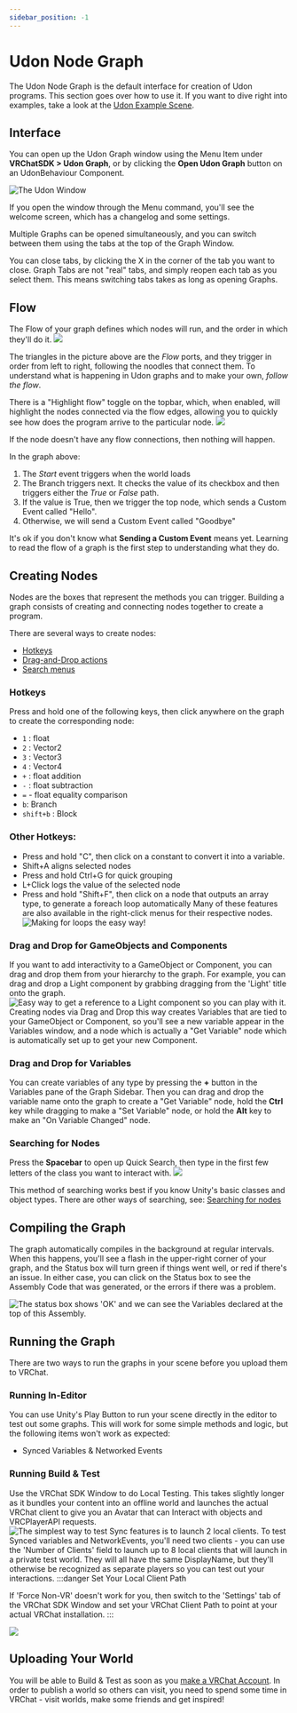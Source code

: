 ```yaml
---
sidebar_position: -1
---
```

# Udon Node Graph

The Udon Node Graph is the default interface for creation of Udon programs. This section goes over how to use it. If you want to dive right into examples, take a look at the [Udon Example Scene](/worlds/examples/udon-example-scene).

## Interface

You can open up the Udon Graph window using the Menu Item under **VRChatSDK > Udon Graph**, or by clicking the **Open Udon Graph** button on an UdonBehaviour Component.

![The Udon Window](/img/worlds/index-a1d7f43-open-graph.png)

If you open the window through the Menu command, you'll see the welcome screen, which has a changelog and some settings.

Multiple Graphs can be opened simultaneously, and you can switch between them using the tabs at the top of the Graph Window. 

You can close tabs, by clicking the X in the corner of the tab you want to close. Graph Tabs are not "real" tabs, and simply reopen each tab as you select them. This means switching tabs takes as long as opening Graphs.

## Flow
The Flow of your graph defines which nodes will run, and the order in which they'll do it.
![](/img/worlds/index-f9c508c-simple-branching.png)

The triangles in the picture above are the _Flow_ ports, and they trigger in order from left to right, following the noodles that connect them. To understand what is happening in Udon graphs and to make your own, _follow the flow_. 

There is a "Highlight flow" toggle on the topbar, which, when enabled, will highlight the nodes connected via the flow edges, allowing you to quickly see how does the program arrive to the particular node. 
![](/img/worlds/index-2139dee-simple-flow-highlight.png)

If the node doesn't have any flow connections, then nothing will happen.

In the graph above:
1. The _Start_ event triggers when the world loads
2. The Branch triggers next. It checks the value of its checkbox and then triggers either the *True* or *False* path.
3. If the value is True, then we trigger the top node, which sends a Custom Event called "Hello".
4. Otherwise, we will send a Custom Event called "Goodbye"

It's ok if you don't know what **Sending a Custom Event** means yet. Learning to read the flow of a graph is the first step to understanding what they do.

## Creating Nodes
Nodes are the boxes that represent the methods you can trigger. Building a graph consists of creating and connecting nodes together to create a program.

There are several ways to create nodes:
  * [Hotkeys](#hotkeys)
  * [Drag-and-Drop actions](#drag-and-drop-for-gameobjects-and-components)
  * [Search menus](#searching-for-nodes)

### Hotkeys
Press and hold one of the following keys, then click anywhere on the graph to create the corresponding node:
* `1` : float
* `2` : Vector2
* `3` : Vector3
* `4` : Vector4
* `+` : float addition
* `-` : float subtraction
* `=` - float equality comparison
* `b`: Branch
* `shift+b` : Block 

### Other Hotkeys:
* Press and hold "C", then click on a constant to convert it into a variable.
* Shift+A aligns selected nodes 
* Press and hold Ctrl+G for quick grouping
* L+Click logs the value of the selected node 
* Press and hold "Shift+F", then click on a node that outputs an array type, to generate a foreach loop automatically
Many of these features are also available in the right-click menus for their respective nodes.
![Making for loops the easy way!](/img/worlds/index-87b33a4-for-loop.gif)
### Drag and Drop for GameObjects and Components

If you want to add interactivity to a GameObject or Component, you can drag and drop them from your hierarchy to the graph. For example, you can drag and drop a Light component by grabbing dragging from the 'Light' title onto the graph.
![Easy way to get a reference to a Light component so you can play with it.](/img/worlds/index-6238d1e-light-component.jpg)
Creating nodes via Drag and Drop this way creates Variables that are tied to your GameObject or Component, so you'll see a new variable appear in the Variables window, and a node which is actually a "Get Variable" node which is automatically set up to get your new Component.

### Drag and Drop for Variables

You can create variables of any type by pressing the **+** button in the Variables pane of the Graph Sidebar. Then you can drag and drop the variable name onto the graph to create a "Get Variable" node, hold the **Ctrl** key while dragging to make a "Set Variable" node, or hold the **Alt** key to make an "On Variable Changed" node.

### Searching for Nodes

Press the **Spacebar** to open up Quick Search, then type in the first few letters of the class you want to interact with.
![](/img/worlds/index-08df7d3-gameobject-search.png)

This method of searching works best if you know Unity's basic classes and object types. There are other ways of searching, see: [Searching for nodes](/worlds/udon/graph/searching-for-nodes)

## Compiling the Graph
The graph automatically compiles in the background at regular intervals. When this happens, you'll see a flash in the upper-right corner of your graph, and the Status box will turn green if things went well, or red if there's an issue. In either case, you can click on the Status box to see the Assembly Code that was generated, or the errors if there was a problem.

![The status box shows 'OK' and we can see the Variables declared at the top of this Assembly.](/img/worlds/index-fc0a2c0-assembly.png)
## Running the Graph
There are two ways to run the graphs in your scene before you upload them to VRChat.

### Running In-Editor
You can use Unity's Play Button to run your scene directly in the editor to test out some graphs. This will work for some simple methods and logic, but the following items won't work as expected:
* Synced Variables & Networked Events

### Running Build & Test
Use the VRChat SDK Window to do Local Testing. This takes slightly longer as it bundles your content into an offline world and launches the actual VRChat client to give you an Avatar that can Interact with objects and VRCPlayerAPI requests.
![The simplest way to test Sync features is to launch 2 local clients.](/img/worlds/index-32da932-local-testing-2.png)
To test Synced variables and NetworkEvents, you'll need two clients - you can use the 'Number of Clients' field to launch up to 8 local clients that will launch in a private test world. They will all have the same DisplayName, but they'll otherwise be recognized as separate players so you can test out your interactions.
:::danger Set Your Local Client Path

If 'Force Non-VR' doesn't work for you, then switch to the 'Settings' tab of the VRChat SDK Window and set your VRChat Client Path to point at your actual VRChat installation.
:::

![](/img/worlds/index-6d24b40-client-path.png)

## Uploading Your World
You will be able to Build & Test as soon as you [make a VRChat Account](https://vrchat.com/home/register). In order to publish a world so others can visit, you need to spend some time in VRChat - visit worlds, make some friends and get inspired!
